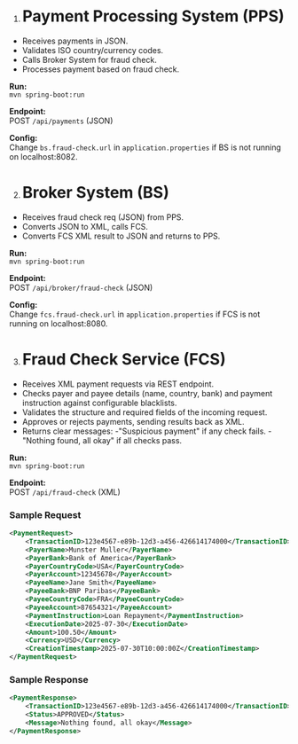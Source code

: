1. # Payment Processing System (PPS)

- Receives payments in JSON.
- Validates ISO country/currency codes.
- Calls Broker System for fraud check.
- Processes payment based on fraud check.

**Run:**  
`mvn spring-boot:run`

**Endpoint:**  
POST `/api/payments` (JSON)

**Config:**  
Change `bs.fraud-check.url` in `application.properties` if BS is not running on localhost:8082.

2. # Broker System (BS)

- Receives fraud check req (JSON) from PPS.
- Converts JSON to XML, calls FCS.
- Converts FCS XML result to JSON and returns to PPS.

**Run:**  
`mvn spring-boot:run`

**Endpoint:**  
POST `/api/broker/fraud-check` (JSON)

**Config:**  
Change `fcs.fraud-check.url` in `application.properties` if FCS is not running on localhost:8080.

3. # Fraud  Check Service (FCS)
   
- Receives XML payment requests via REST endpoint.
- Checks payer and payee details (name, country, bank) and payment instruction against configurable blacklists.
- Validates the structure and required fields of the incoming request.
- Approves or rejects payments, sending results back as XML.
- Returns clear messages:
-"Suspicious payment" if any check fails.
-"Nothing found, all okay" if all checks pass.

**Run:**  
`mvn spring-boot:run`

**Endpoint:**  
POST `/api/fraud-check` (XML)

### Sample Request

```xml
<PaymentRequest>
    <TransactionID>123e4567-e89b-12d3-a456-426614174000</TransactionID>
    <PayerName>Munster Muller</PayerName>
    <PayerBank>Bank of America</PayerBank>
    <PayerCountryCode>USA</PayerCountryCode>
    <PayerAccount>12345678</PayerAccount>
    <PayeeName>Jane Smith</PayeeName>
    <PayeeBank>BNP Paribas</PayeeBank>
    <PayeeCountryCode>FRA</PayeeCountryCode>
    <PayeeAccount>87654321</PayeeAccount>
    <PaymentInstruction>Loan Repayment</PaymentInstruction>
    <ExecutionDate>2025-07-30</ExecutionDate>
    <Amount>100.50</Amount>
    <Currency>USD</Currency>
    <CreationTimestamp>2025-07-30T10:00:00Z</CreationTimestamp>
</PaymentRequest>
```

### Sample Response

```xml
<PaymentResponse>
    <TransactionID>123e4567-e89b-12d3-a456-426614174000</TransactionID>
    <Status>APPROVED</Status>
    <Message>Nothing found, all okay</Message>
</PaymentResponse>
```
